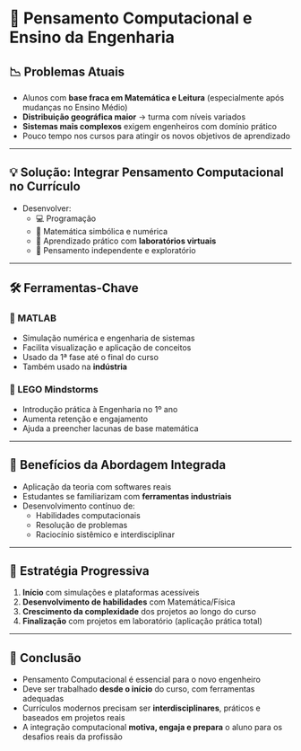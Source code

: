 # 🧠 Pensamento Computacional e Ensino da Engenharia

## 📉 Problemas Atuais
- Alunos com **base fraca em Matemática e Leitura** (especialmente após mudanças no Ensino Médio)
- **Distribuição geográfica maior** → turma com níveis variados
- **Sistemas mais complexos** exigem engenheiros com domínio prático
- Pouco tempo nos cursos para atingir os novos objetivos de aprendizado

---

## 💡 Solução: Integrar Pensamento Computacional no Currículo
- Desenvolver:
  - 💻 Programação
  - 📐 Matemática simbólica e numérica
  - 🧪 Aprendizado prático com **laboratórios virtuais**
  - 🧠 Pensamento independente e exploratório

---

## 🛠️ Ferramentas-Chave
### 🧰 MATLAB
- Simulação numérica e engenharia de sistemas
- Facilita visualização e aplicação de conceitos
- Usado da 1ª fase até o final do curso
- Também usado na **indústria**

### 🤖 LEGO Mindstorms
- Introdução prática à Engenharia no 1º ano
- Aumenta retenção e engajamento
- Ajuda a preencher lacunas de base matemática

---

## 🎯 Benefícios da Abordagem Integrada
- Aplicação da teoria com softwares reais
- Estudantes se familiarizam com **ferramentas industriais**
- Desenvolvimento contínuo de:
  - Habilidades computacionais
  - Resolução de problemas
  - Raciocínio sistêmico e interdisciplinar

---

## 🔁 Estratégia Progressiva
1. **Início** com simulações e plataformas acessíveis
2. **Desenvolvimento de habilidades** com Matemática/Física
3. **Crescimento da complexidade** dos projetos ao longo do curso
4. **Finalização** com projetos em laboratório (aplicação prática total)

---

## 📌 Conclusão
- Pensamento Computacional é essencial para o novo engenheiro
- Deve ser trabalhado **desde o início** do curso, com ferramentas adequadas
- Currículos modernos precisam ser **interdisciplinares**, práticos e baseados em projetos reais
- A integração computacional **motiva, engaja e prepara** o aluno para os desafios reais da profissão
